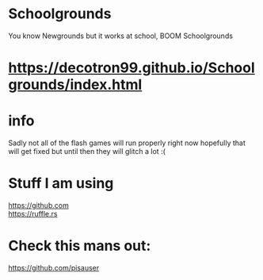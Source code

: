 # Schoolgrounds
You know Newgrounds but it works at school, BOOM Schoolgrounds
# https://decotron99.github.io/Schoolgrounds/index.html

# info
Sadly not all of the flash games will run properly right now hopefully that will get fixed but until then they will glitch a lot :(


# Stuff I am using

https://github.com <br>
https://ruffle.rs

# Check this mans out:
https://github.com/pisauser
